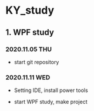 # KY_study

## 1. WPF study

### 2020.11.05 THU

- start git repository

### 2020.11.11 WED

- Setting IDE, install power tools

- start WPF study, make project

